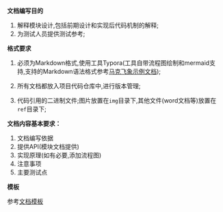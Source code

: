 **文档编写目的**

1. 解释模块设计,包括前期设计和实现后代码机制的解释;
2. 为测试人员提供测试参考;

**格式要求**

1. 必须为Markdown格式,使用工具Typora(工具自带流程图绘制和mermaid支持,支持的Markdown语法格式参考[马克飞象示例文档](https://maxiang.io));
2. 所有文档都放入项目代码仓库中,进行版本管理;

3. 代码引用的二进制文件;图片放置在`img`目录下,其他文件(word文档等)放置在`ref`目录下;

**文档内容基本要求：**

1. 文档编写依据
2. 提供API(模块文档提供)
3. 实现原理(如有必要,添加流程图)
4. 注意事项
5. 主要测试点

**模板**

参考[文档模板](文档模板.md)